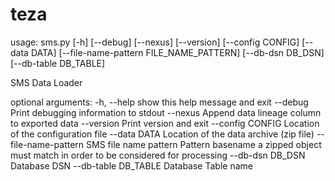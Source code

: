 # teza

usage: sms.py [-h] [--debug] [--nexus] [--version] [--config CONFIG]
              [--data DATA] [--file-name-pattern FILE_NAME_PATTERN]
              [--db-dsn DB_DSN] [--db-table DB_TABLE]

SMS Data Loader

optional arguments:
  -h, --help            show this help message and exit
  --debug               Print debugging information to stdout
  --nexus               Append data lineage column to exported data
  --version             Print version and exit
  --config CONFIG       Location of the configuration file
  --data DATA           Location of the data archive (zip file)
  --file-name-pattern   SMS file name pattern
                        Pattern basename a zipped object must match in order
                        to be considered for processing
  --db-dsn DB_DSN       Database DSN
  --db-table DB_TABLE   Database Table name
